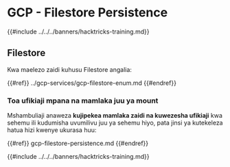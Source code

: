 # GCP - Filestore Persistence

{{#include ../../../banners/hacktricks-training.md}}

## Filestore

Kwa maelezo zaidi kuhusu Filestore angalia:

{{#ref}}
../gcp-services/gcp-filestore-enum.md
{{#endref}}

### Toa ufikiaji mpana na mamlaka juu ya mount

Mshambuliaji anaweza **kujipekea mamlaka zaidi na kuwezesha ufikiaji** kwa sehemu ili kudumisha uvumilivu juu ya sehemu hiyo, pata jinsi ya kutekeleza hatua hizi kwenye ukurasa huu:

{{#ref}}
gcp-filestore-persistence.md
{{#endref}}

{{#include ../../../banners/hacktricks-training.md}}
